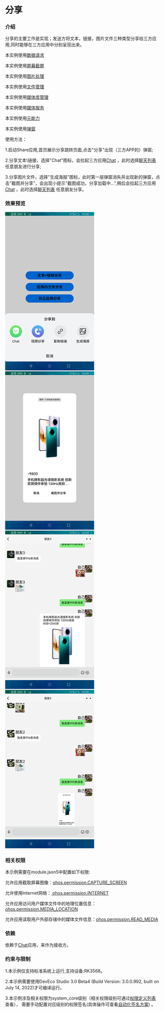 # 分享

### 介绍

分享的主要工作是实现；发送方将文本，链接，图片文件三种类型分享给三方应用,同时能够在三方应用中分别呈现出来。

本实例使用[数据请求](https://gitee.com/openharmony/docs/blob/master/zh-cn/application-dev/reference/apis/js-apis-http.md)

本实例使用[屏幕截屏](https://gitee.com/openharmony/docs/blob/master/zh-cn/application-dev/reference/apis/js-apis-screenshot.md)

本实例使用[图片处理](https://gitee.com/openharmony/docs/blob/master/zh-cn/application-dev/reference/apis/js-apis-image.md)

本实例使用[文件管理](https://gitee.com/openharmony/docs/blob/master/zh-cn/application-dev/reference/apis/js-apis-fileio.md)

本实例使用[媒体库管理](https://gitee.com/openharmony/docs/blob/master/zh-cn/application-dev/reference/apis/js-apis-medialibrary.md)

本实例使用[媒体服务](https://gitee.com/openharmony/docs/blob/master/zh-cn/application-dev/reference/apis/js-apis-media.md)

本实例使用[元能力](https://gitee.com/openharmony/docs/blob/master/zh-cn/application-dev/ability/stage-ability.md)

本实例使用[弹窗](https://gitee.com/openharmony/docs/blob/master/zh-cn/application-dev/reference/apis/js-apis-prompt.md)

使用方法：

1.启动Share应用,首页展示分享跳转页面,点击"分享"出现（三方APP的）弹窗;

2.分享文本\链接，选择"Chat"图标，会拉起三方应用[Chat](https://gitee.com/jiangwensai/applications_app_samples/tree/master/AppSample/Chat) ，此时选择[聊天列表](https://gitee.com/jiangwensai/applications_app_samples/blob/master/AppSample/Chat/entry/src/main/ets/MainAbility/pages/Index.ets) 任意朋友进行分享;

3.分享图片文件，选择"生成海报"图标，此时第一层弹窗消失并出现新的弹窗，点击"截图并分享"，会出现小提示"截图成功，分享加载中...",稍后会拉起三方应用[Chat](https://gitee.com/jiangwensai/applications_app_samples/tree/master/AppSample/Chat) ，此时选择[聊天列表](https://gitee.com/jiangwensai/applications_app_samples/blob/master/AppSample/Chat/entry/src/main/ets/MainAbility/pages/Index.ets) 任意朋友分享。

### 效果预览

![](screenshots/shared/ButtonDialog.png) ![](screenshots/shared/canvasDialog.png)
![](screenshots/revieved/TextLine.png) ![](screenshots/revieved/ImgFile.png)

### 相关权限

本示例需要在module.json5中配置如下权限:

允许应用截取屏幕图像：[ohos.permission.CAPTURE_SCREEN](https://gitee.com/openharmony/docs/blob/master/zh-cn/application-dev/security/permission-list.md)

允许使用Internet网络：[ ohos.permission.INTERNET](https://gitee.com/openharmony/docs/blob/master/zh-cn/application-dev/security/permission-list.md)

允许应用访问用户媒体文件中的地理位置信息：[ohos.permission.MEDIA_LOCATION](https://gitee.com/openharmony/docs/blob/master/zh-cn/application-dev/security/permission-list.md)

允许应用读取用户外部存储中的媒体文件信息：[ohos.permission.READ_MEDIA](https://gitee.com/openharmony/docs/blob/master/zh-cn/application-dev/security/permission-list.md)

### 依赖

依赖于[Chat](https://gitee.com/jiangwensai/applications_app_samples/tree/master/AppSample/Chat)应用，来作为接收方。

### 约束与限制

1.本示例仅支持标准系统上运行,支持设备:RK3568。

2.本示例需要使用DevEco Studio 3.0 Beta4 (Build Version: 3.0.0.992, built on July 14, 2022)才可编译运行。

3.本示例涉及相关权限为system_core级别（相关权限级别可通过[权限定义列表](https://gitee.com/openharmony/docs/blob/master/zh-cn/application-dev/security/permission-list.md) 查看），
需要手动配置对应级别的权限签名(具体操作可查看[自动化签名方案](https://developer.harmonyos.com/cn/docs/documentation/doc-guides/ohos-auto-configuring-signature-information-0000001271659465)) 。